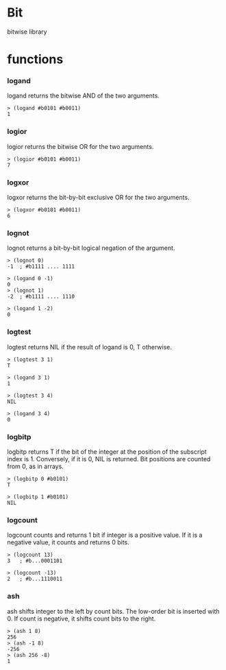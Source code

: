 # Bit
bitwise library 

# functions
### logand
logand returns the bitwise AND of the two arguments.

```
> (logand #b0101 #b0011)
1
```

### logior
logior returns the bitwise OR for the two arguments.

```
> (logior #b0101 #b0011)
7
```

### logxor
logxor returns the bit-by-bit exclusive OR for the two arguments. 


```
> (logxor #b0101 #b0011)
6
```

### lognot
lognot returns a bit-by-bit logical negation of the argument. 

```
> (lognot 0)
-1  ; #b1111 .... 1111

> (logand 0 -1)
0
> (lognot 1)
-2  ; #b1111 .... 1110

> (logand 1 -2)
0
```

### logtest
logtest returns NIL if the result of logand is 0, T otherwise. 

```
> (logtest 3 1)
T

> (logand 3 1)
1

> (logtest 3 4)
NIL

> (logand 3 4)
0

```

### logbitp
logbitp returns T if the bit of the integer at the position of the subscript index is 1.
Conversely, if it is 0, NIL is returned. Bit positions are counted from 0, as in arrays. 

```
> (logbitp 0 #b0101)
T

> (logbitp 1 #b0101)
NIL
```

### logcount
logcount counts and returns 1 bit if integer is a positive value.
If it is a negative value, it counts and returns 0 bits. 

```
> (logcount 13)
3   ; #b...0001101

> (logcount -13)
2   ; #b...1110011
```

### ash
ash shifts integer to the left by count bits.
The low-order bit is inserted with 0. If count is negative, it shifts count bits to the right. 

```
> (ash 1 8)
256
> (ash -1 8)
-256
> (ash 256 -8)
1
```